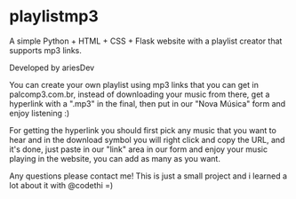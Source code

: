 # playlistmp3
A simple Python + HTML + CSS + Flask website with a playlist creator that supports mp3 links. 

Developed by ariesDev

         

You can create your own playlist using mp3 links that you can get in palcomp3.com.br, instead of downloading your music from there, get a hyperlink with a ".mp3" in the final, then put in our "Nova Música" form and enjoy listening :) 

For getting the hyperlink you should first pick any music that you want to hear and in the download symbol you will right click and copy the URL, and it's done, just paste in our "link" area in our form and enjoy your music playing in the website, you can add as many as you want.

Any questions please contact me! This is just a small project and i learned a lot about it with @codethi  =) 
